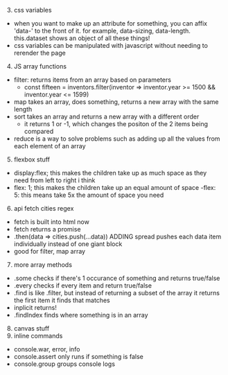 3. css variables
  - when you want to make up an attribute for something, you can affix 'data-' to the front of it. for example, data-sizing, data-length. this.dataset shows an object of all these things!
  - css variables can be manipulated with javascript without needing to rerender the page

4. JS array functions
  - filter: returns items from an array based on parameters
    - const fifteen = inventors.filter(inventor => inventor.year >= 1500 && inventor.year <= 1599)
  - map takes an array, does something, returns a new array with the same length
  - sort takes an array and returns a new array with a different order
    - it returns 1 or -1, which changes the positon of the 2 items being compared
  - reduce is a way to solve problems such as adding up all the values from each element of an array
5. flexbox stuff
  - display:flex; this makes the children take up as much space as they need from left to right i think
  - flex: 1; this makes the children take up an equal amount of space
  -flex: 5: this means take 5x the amount of space you need
6. api fetch cities regex
  - fetch is built into html now
  - fetch returns a promise
  - .then(data =>  cities.push(...data)) ADDING spread pushes each data item individually instead of one giant block
  - good for filter, map array
7. more array methods
  - .some checks if there's 1 occurance of something and returns true/false
  - .every checks if every item and return true/false
  - .find is like .filter, but instead of returning a subset of the array it returns the first item it finds that matches
  - inplicit returns!
  - .findIndex finds where something is in an array
8. canvas stuff
9. inline commands
  - console.war, error, info
  - console.assert only runs if something is false
  - console.group groups console logs
  
